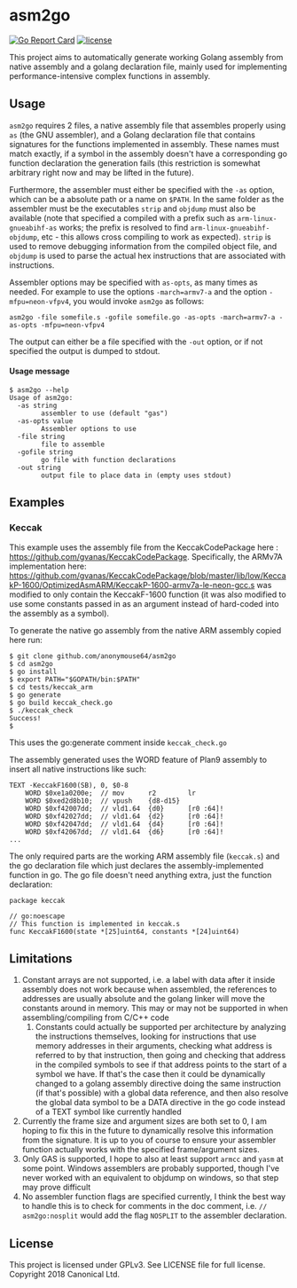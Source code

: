 # asm2go

[![Go Report Card](https://goreportcard.com/badge/github.com/anonymouse64/asm2go)](https://goreportcard.com/report/github.com/anonymouse64/asm2go)
[![license](https://img.shields.io/badge/license-GPLv3-blue.svg)](LICENSE)


This project aims to automatically generate working Golang assembly from native assembly and a golang declaration file, mainly used for implementing performance-intensive complex functions in assembly. 

## Usage

`asm2go` requires 2 files, a native assembly file that assembles properly using `as` (the GNU assembler), and a Golang declaration file that contains signatures for the functions implemented in assembly. These names must match exactly, if a symbol in the assembly doesn't have a corresponding go function declaration the generation fails (this restriction is somewhat arbitrary right now and may be lifted in the future). 

Furthermore, the assembler must either be specified with the `-as` option, which can be a absolute path or a name on `$PATH`. In the same folder as the assembler must be the executables `strip` and `objdump` must also be available (note that specified a compiled with a prefix such as `arm-linux-gnueabihf-as` works; the prefix is resolved to find `arm-linux-gnueabihf-objdump`, etc - this allows cross compiling to work as expected). `strip` is used to remove debugging information from the compiled object file, and `objdump` is used to parse the actual hex instructions that are associated with instructions.

Assembler options may be specified with `as-opts`, as many times as needed. For example to use the options `-march=armv7-a` and the option `-mfpu=neon-vfpv4`, you would invoke `asm2go` as follows:

```
asm2go -file somefile.s -gofile somefile.go -as-opts -march=armv7-a -as-opts -mfpu=neon-vfpv4
```

The output can either be a file specified with the `-out` option, or if not specified the output is dumped to stdout.

#### Usage message

```
$ asm2go --help
Usage of asm2go:
  -as string
    	assembler to use (default "gas")
  -as-opts value
    	Assembler options to use
  -file string
    	file to assemble
  -gofile string
    	go file with function declarations
  -out string
    	output file to place data in (empty uses stdout)
```

## Examples

### Keccak

This example uses the assembly file from the KeccakCodePackage here : https://github.com/gvanas/KeccakCodePackage. Specifically, the ARMv7A implementation here: https://github.com/gvanas/KeccakCodePackage/blob/master/lib/low/KeccakP-1600/OptimizedAsmARM/KeccakP-1600-armv7a-le-neon-gcc.s was modified to only contain the KeccakF-1600 function (it was also modified to use some constants passed in as an argument instead of hard-coded into the assembly as a symbol). 

To generate the native go assembly from the native ARM assembly copied here run:

	$ git clone github.com/anonymouse64/asm2go
	$ cd asm2go
	$ go install
	$ export PATH="$GOPATH/bin:$PATH"
	$ cd tests/keccak_arm
	$ go generate
	$ go build keccak_check.go
	$ ./keccak_check
	Success!
	$

This uses the go:generate comment inside `keccak_check.go`

The assembly generated uses the WORD feature of Plan9 assembly to insert all native instructions like such:

```
TEXT ·KeccakF1600(SB), 0, $0-8
    WORD $0xe1a0200e;  // mov      r2        lr 
    WORD $0xed2d8b10;  // vpush    {d8-d15}  
    WORD $0xf42007dd;  // vld1.64  {d0}      [r0 :64]!  
    WORD $0xf42027dd;  // vld1.64  {d2}      [r0 :64]!  
    WORD $0xf42047dd;  // vld1.64  {d4}      [r0 :64]!  
    WORD $0xf42067dd;  // vld1.64  {d6}      [r0 :64]!  
...
```

The only required parts are the working ARM assembly file (`keccak.s`) and the go declaration file which just declares the assembly-implemented function in go. The go file doesn't need anything extra, just the function declaration:

```
package keccak

// go:noescape
// This function is implemented in keccak.s
func KeccakF1600(state *[25]uint64, constants *[24]uint64)

```


## Limitations

1. Constant arrays are not supported, i.e. a label with data after it inside assembly does not work because when assembled, the references to addresses are usually absolute and the golang linker will move the constants around in memory. This may or may not be supported in when assembling/compiling from C/C++ code
	1. Constants could actually be supported per architecture by analyzing the instructions themselves, looking for instructions that use memory addresses in their arguments, checking what address is referred to by that instruction, then going and checking that address in the compiled symbols to see if that address points to the start of a symbol we have. If that's the case then it could be dynamically changed to a golang assembly directive doing the same instruction (if that's possible) with a global data reference, and then also resolve the global data symbol to be a DATA directive in the go code instead of a TEXT symbol like currently handled
2. Currently the frame size and argument sizes are both set to 0, I am hoping to fix this in the future to dynamically resolve this information from the signature. It is up to you of course to ensure your assembler function actually works with the specified frame/argument sizes. 
3. Only GAS is supported, I hope to also at least support `armcc` and `yasm` at some point. Windows assemblers are probably supported, though I've never worked with an equivalent to objdump on windows, so that step may prove difficult
4. No assembler function flags are specified currently, I think the best way to handle this is to check for comments in the doc comment, i.e. `// asm2go:nosplit` would add the flag `NOSPLIT` to the assembler declaration.

## License

This project is licensed under GPLv3. See LICENSE file for full license.
Copyright 2018 Canonical Ltd.